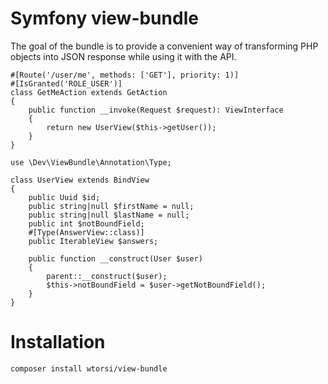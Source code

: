 # Symfony view-bundle

The goal of the bundle is to provide a convenient way of transforming PHP objects into JSON response while using it with the API.

```
#[Route('/user/me', methods: ['GET'], priority: 1)]
#[IsGranted('ROLE_USER')]
class GetMeAction extends GetAction
{
    public function __invoke(Request $request): ViewInterface
    {
        return new UserView($this->getUser());
    }
}
```

```
use \Dev\ViewBundle\Annotation\Type;

class UserView extends BindView
{
    public Uuid $id;
    public string|null $firstName = null;
    public string|null $lastName = null;
    public int $notBoundField;
    #[Type(AnswerView::class)]
    public IterableView $answers;

    public function __construct(User $user)
    {
        parent::__construct($user);
        $this->notBoundField = $user->getNotBoundField();
    }
}

```


# Installation 

```
composer install wtorsi/view-bundle
```
